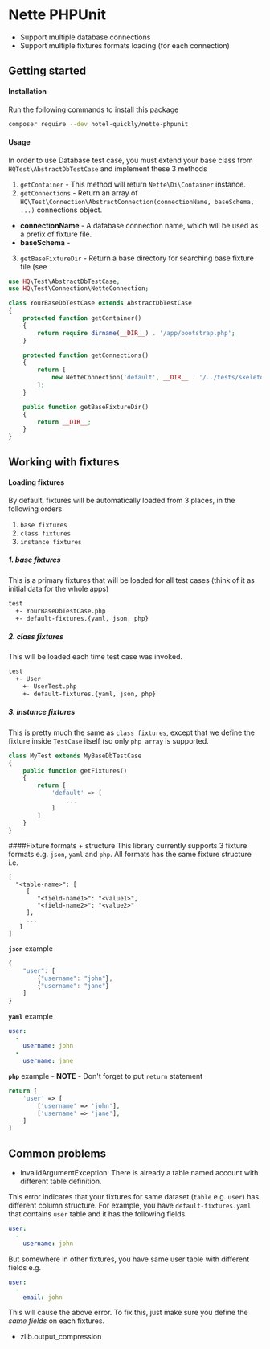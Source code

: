 # Nette PHPUnit

* Support multiple database connections
* Support multiple fixtures formats loading (for each connection)

## Getting started

#### Installation
Run the following commands to install this package

```bash
composer require --dev hotel-quickly/nette-phpunit
```

#### Usage
In order to use Database test case, you must extend your base class from `HQTest\AbstractDbTestCase` and implement these 3 methods

1. `getContainer` - This method will return `Nette\Di\Container` instance. 
2. `getConnections` - Return an array of `HQ\Test\Connection\AbstractConnection(connectionName, baseSchema, ...)` connections object.
  * **connectionName** - A database connection name, which will be used as a prefix of fixture file. 
  * **baseSchema** - 
3. `getBaseFixtureDir` - Return a base directory for searching base fixture file (see 

```php
use HQ\Test\AbstractDbTestCase;
use HQ\Test\Connection\NetteConnection;

class YourBaseDbTestCase extends AbstractDbTestCase
{
    protected function getContainer()
    {
        return require dirname(__DIR__) . '/app/bootstrap.php';
    }

    protected function getConnections()
    {
        return [
            new NetteConnection('default', __DIR__ . '/../tests/skeleton.sql', $this->container->getService('database.default.context'))
        ];
    }

    public function getBaseFixtureDir()
    {
        return __DIR__;
    }
}
```

## Working with fixtures

#### Loading fixtures
By default, fixtures will be automatically loaded from 3 places, in the following orders

1. `base fixtures`
2. `class fixtures`
3. `instance fixtures`

##### 1. base fixtures
This is a primary fixtures that will be loaded for all test cases (think of it as initial data for the whole apps)

```txt
test
  +- YourBaseDbTestCase.php
  +- default-fixtures.{yaml, json, php} 
```

##### 2. class fixtures
This will be loaded each time test case was invoked.
 
```txt
test
  +- User
    +- UserTest.php
    +- default-fixtures.{yaml, json, php}
```

##### 3. instance fixtures
This is pretty much the same as `class fixtures`, except that we define the fixture inside `TestCase` itself (so only `php array` is supported.

```php
class MyTest extends MyBaseDbTestCase
{
    public function getFixtures()
    {
        return [
            'default' => [
                ...
            ]
        ]
    }
}
```
####Fixture formats + structure 
This library currently supports 3 fixture formats e.g. `json`, `yaml` and `php`.
All formats has the same fixture structure i.e. 

```
[
  "<table-name>": [
     [
        "<field-name1>": "<value1>",
        "<field-name2>": "<value2>"
     ],
     ...
   ]
]
```

**`json`** example
```js
{
    "user": [
        {"username": "john"},
        {"username": "jane"}
    ]
}
```

**`yaml`** example
```yaml
user:
  -
    username: john
  -
    username: jane
```

**`php`** example - **NOTE** - Don't forget to put `return` statement
```php
return [
    'user' => [
        ['username' => 'john'],
        ['username' => 'jane'],
    ]
]
```

## Common problems

* InvalidArgumentException: There is already a table named account with different table definition.

This error indicates that your fixtures for same dataset (`table` e.g. `user`) has different column structure.
For example, you have `default-fixtures.yaml` that contains `user` table and it has the following fields
```yaml
user:
  -
    username: john
```
But somewhere in other fixtures, you have same user table with different fields e.g.
```yaml
user:
  -
    email: john
```
This will cause the above error. To fix this, just make sure you define the *same fields* on each fixtures.


* zlib.output_compression